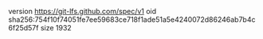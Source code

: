 version https://git-lfs.github.com/spec/v1
oid sha256:754f10f74051fe7ee59683ce718f1ade51a5e4240072d86246ab7b4c6f25d57f
size 1932
